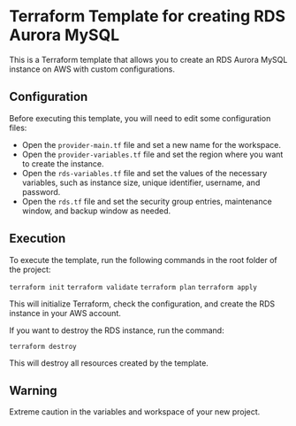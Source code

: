 # Terraform Template for creating RDS Aurora MySQL

This is a Terraform template that allows you to create an RDS Aurora MySQL instance on AWS with custom configurations.

## Configuration

Before executing this template, you will need to edit some configuration files:

- Open the `provider-main.tf` file and set a new name for the workspace.
- Open the `provider-variables.tf` file and set the region where you want to create the instance.
- Open the `rds-variables.tf` file and set the values of the necessary variables, such as instance size, unique identifier, username, and password.
- Open the `rds.tf` file and set the security group entries, maintenance window, and backup window as needed.

## Execution

To execute the template, run the following commands in the root folder of the project:

`terraform init`
`terraform validate`
`terraform plan`
`terraform apply`

This will initialize Terraform, check the configuration, and create the RDS instance in your AWS account.

If you want to destroy the RDS instance, run the command:

`terraform destroy`

This will destroy all resources created by the template.

## Warning

Extreme caution in the variables and workspace of your new project.
